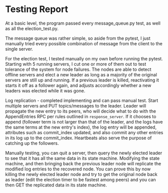 # Testing Report

At a basic level, the program passed every message_queue.py test, as well as all the election_test.py.

The message queue was rather simple, so aside from the pytest, I just manually tried every possible combination of message from the client to the single server.

For the election test, I tested manually on my own before running the pytest. Starting with 5 running servers, I cut one or more of them out to test tolerance of the system for node failures. The nodes are able to detect offline servers and elect a new leader as long as a majority of the original servers are still up and running. If a previous leader is killed, reactivating it starts it off as a follower again, and adjusts accordingly whether a new leaders was elected while it was gone.

Log replication - completed implementing and can pass manual test. Start multiple servers and PUT topics/messages to the leader. Leader will propagate the new entry to its peers, who will decide what to do with the AppendEntries RPC per rules outlined in `response_server`. If it chooses to append (follower term is not larger than that of the leader, and the logs have the same terms at the new entry's index), the log entry will be appended, attributes such as commit_index updated, and also commit any other entries in its log up to the commit_index. Heartbeats also serve the purpose of catching up the followers.

Manually testing, you can quit a server, then query the newly elected leader to see that it has all the same data in its state machine. Modifying the state machine, and then bringing back the previous leader node will replicate the modified log entries to the recovered node. You can prove this by now killing the newly elected leader node and try to get the original node back as leader (edit the election timer to be fastest among peers) and you can then GET the replicated data in its state machine.